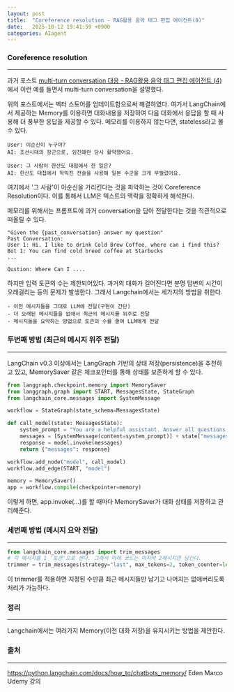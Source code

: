 ```yaml
---
layout: post
title:  "Coreference resolution - RAG활용 음악 태그 편집 에이전트(8)"
date:   2025-10-12 19:41:59 +0900
categories: AIagent
---
```


### Coreference resolution
---

과거 포스트 [multi-turn conversation 대응 - RAG활용 음악 태그 편집 에이전트 (4)](https://bamtu.github.io/2025/06/02/)에서 이런 예를 들면서 multi-turn conversation을 설명했다.

위의 포스트에서는 벡터 스토어를 업데이트함으로써 해결하였다. 여기서 LangChain에서 제공하는 Memory를 이용하면 대화내용을 저장하여 다음 대화에서 응답을 할 때 사용해 더 풍부한 응답을 제공할 수 있다. 
메모리를 이용하지 않는다면, stateless라고 볼 수 있다.


```
User: 이순신이 누구야?
AI: 조선시대의 장군으로, 임진왜란 당시 활약했어요.

User: 그 사람이 한산도 대첩에서 한 일은?
AI: 한산도 대첩에서 학익진 전술을 사용해 일본 수군을 크게 무찔렀어요.
```

여기에서 '그 사람'이 이순신을 가리킨다는 것을 파악하는 것이 Coreference Resolution이다. 이를 통해서 LLM은 텍스트의 맥락을 정확하게 해석한다. 

메모리를 위해서는 프롬프트에 과거 conversation을 담아 전달한다는 것을 직관적으로 떠올릴 수 있다.

```
"Given the {past_conversation} answer my question"
Past Conversation:
User 1: Hi. I like to drink Cold Brew Coffee, where can i find this?
Bot 1: You can find cold breed coffee at Starbucks
...

Qustion: Where Can I ....
```

하지만 입력 토큰의 수는 제한되어있다. 과거의 대화가 길어진다면 분명 답변의 시간이 오래걸리는 등의 문제가 발생한다. 그래서 Langchain에서는 세가지의 방법을 취한다.

```
- 이전 메시지들을 그대로 LLM에 전달(구현이 간단)
- 더 오래된 메시지들을 없애서 최근의 메시지를 위주로 전달
- 메시지들을 요약하는 방법으로 토큰의 수를 줄여 LLM에게 전달 
```

### 두번째 방법 (최근의 메시지 위주 전달)
---
LangChain v0.3 이상에서는 LangGraph 기반의 상태 저장(persistence)을 추천하고 있고, MemorySaver 같은 체크포인터를 통해 상태를 보존하게 할 수 있다.

```python
from langgraph.checkpoint.memory import MemorySaver
from langgraph.graph import START, MessagesState, StateGraph
from langchain_core.messages import SystemMessage

workflow = StateGraph(state_schema=MessagesState)

def call_model(state: MessagesState):
    system_prompt = "You are a helpful assistant. Answer all questions well."
    messages = [SystemMessage(content=system_prompt)] + state["messages"]
    response = model.invoke(messages)
    return {"messages": response}

workflow.add_node("model", call_model)
workflow.add_edge(START, "model")

memory = MemorySaver()
app = workflow.compile(checkpointer=memory)
```
이렇게 하면, app.invoke(...)를 할 때마다 MemorySaver가 대화 상태를 저장하고 관리해준다.


### 세번째 방법 (메시지 요약 전달)
---
```python
from langchain_core.messages import trim_messages
# 각 메시지를 1 '토큰'으로 센다. 그래서 아래 코드는 마지막 2메시지만 남긴다.
trimmer = trim_messages(strategy="last", max_tokens=2, token_counter=len)
```
이 trimmer를 적용하면 지정된 수만큼 최근 메시지들만 남기고 나머지는 없애버리도록 처리가 가능하다.

### 정리
---
Langchain에서는 여러가지 Memory(이전 대화 저장)을 유지시키는 방법을 제안한다. 


### 출처
---
https://python.langchain.com/docs/how_to/chatbots_memory/
Eden Marco Udemy 강의